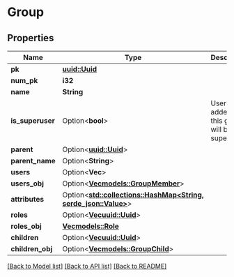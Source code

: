 # Group

## Properties

Name | Type | Description | Notes
------------ | ------------- | ------------- | -------------
**pk** | [**uuid::Uuid**](uuid::Uuid.md) |  | [readonly]
**num_pk** | **i32** |  | [readonly]
**name** | **String** |  | 
**is_superuser** | Option<**bool**> | Users added to this group will be superusers. | [optional]
**parent** | Option<[**uuid::Uuid**](uuid::Uuid.md)> |  | [optional]
**parent_name** | Option<**String**> |  | [readonly]
**users** | Option<**Vec<i32>**> |  | [optional]
**users_obj** | Option<[**Vec<models::GroupMember>**](GroupMember.md)> |  | [readonly]
**attributes** | Option<[**std::collections::HashMap<String, serde_json::Value>**](serde_json::Value.md)> |  | [optional]
**roles** | Option<[**Vec<uuid::Uuid>**](uuid::Uuid.md)> |  | [optional]
**roles_obj** | [**Vec<models::Role>**](Role.md) |  | [readonly]
**children** | Option<[**Vec<uuid::Uuid>**](uuid::Uuid.md)> |  | [optional]
**children_obj** | Option<[**Vec<models::GroupChild>**](GroupChild.md)> |  | [readonly]

[[Back to Model list]](../README.md#documentation-for-models) [[Back to API list]](../README.md#documentation-for-api-endpoints) [[Back to README]](../README.md)


